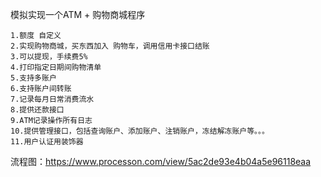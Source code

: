 
模拟实现一个ATM + 购物商城程序

    1.额度 自定义
    2.实现购物商城，买东西加入 购物车，调用信用卡接口结账
    3.可以提现，手续费5%
    4.打印指定日期间购物清单
    5.支持多账户
    6.支持账户间转账
    7.记录每月日常消费流水
    8.提供还款接口
    9.ATM记录操作所有日志
    10.提供管理接口，包括查询账户、添加账户、注销账户，冻结解冻账户等。。。
    11.用户认证用装饰器


流程图：https://www.processon.com/view/5ac2de93e4b04a5e96118eaa
